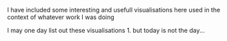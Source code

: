 I have included some interesting and usefull visualisations here used in the context of whatever work I was doing

I may one day list out these visualisations
    1. but today is not the day...